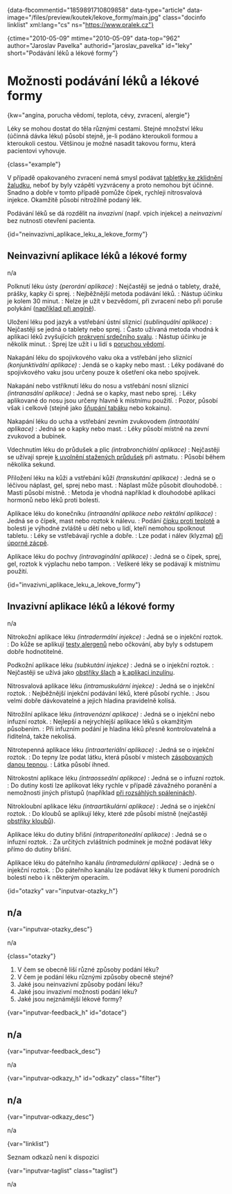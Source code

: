 
{data-fbcommentid="1859891710809858" data-type="article" data-image="/files/preview/koutek/lekove_formy/main.jpg" class="docinfo linklist" xml:lang="cs" ns="https://www.pralek.cz"}

{ctime="2010-05-09" mtime="2010-05-09" data-top="962" author="Jaroslav Pavelka" authorid="jaroslav_pavelka" id="leky" short="Podávání léků a lékové formy"}

# Možnosti podávání léků a lékové formy

<!-- generated attribute kw by user_updatekw.sh on 2021-12-06, do not edit -->

{kw="angína, porucha vědomí, teplota, cévy, zvracení, alergie"}

Léky se mohou dostat do těla různými cestami. Stejné množství léku (účinná dávka léku) působí stejně, je-li podáno kteroukoli formou a kteroukoli cestou. Většinou je možné nasadit takovou formu, která pacientovi vyhovuje.

{class="example"}

V případě opakovaného zvracení nemá smysl podávat [tabletky ke zklidnění žaludku][1], neboť by byly vzápětí vyzvráceny a proto nemohou být účinné. Snadno a dobře v tomto případě pomůže čípek, rychleji nitrosvalová injekce. Okamžitě působí nitrožilně podaný lék.

Podávání léků se dá rozdělit na _invazivní_ (např. vpich injekce) a _neinvazivní_ bez nutnosti otevření pacienta.

{id="neinvazivni\_aplikace\_leku\_a\_lekove_formy"}

## Neinvazivní aplikace léků a lékové formy

n/a

Polknutí léku ústy _(perorání aplikace)_
:   Nejčastěji se jedná o tablety, dražé, prášky, kapky či sprej.
:   Nejběžnější metoda podávání léků.
:   Nástup účinku je kolem 30 minut.
:   Nelze je užít v bezvědomí, při zvracení nebo při poruše polykání ([například při angíně][2]).

Uložení léku pod jazyk a vstřebání ústní sliznicí _(sublinquální aplikace)_
:   Nejčastěji se jedná o tablety nebo sprej.
:   Často užívaná metoda vhodná k aplikaci léků zvyšujících [prokrvení srdečního svalu][3].
:   Nástup účinku je několik minut.
:   Sprej lze užít i u lidí s [poruchou vědomí][4].

Nakapání léku do spojivkového vaku oka a vstřebání jeho sliznicí _(konjunktivální aplikace)_
:   Jendá se o kapky nebo mast.
:   Léky podávané do spojivkového vaku jsou určeny pouze k ošetření oka nebo spojivek.

Nakapání nebo vstříknutí léku do nosu a vstřebání nosní sliznicí _(intranasální aplikace)_
:   Jedná se o kapky, mast nebo sprej.
:   Léky aplikované do nosu jsou určeny hlavně k místnímu použití.
:   Pozor, působí však i celkově (stejně jako [šňupání tabáku][5] nebo kokainu).

Nakapání léku do ucha a vstřebání zevním zvukovodem _(intraotální aplikace)_
:   Jedná se o kapky nebo mast.
:   Léky působí místně na zevní zvukovod a bubínek.

Vdechnutím léku do průdušek a plic _(intrabronchiální aplikace)_
:   Nejčastěji se užívají spreje [k uvolnění stažených průdušek][6] při astmatu.
:   Působí během několika sekund.

Přiložení léku na kůži a vstřebání kůží _(transkutání aplikace)_
:   Jedná se o léčivou náplast, gel, sprej nebo mast.
:   Náplast může působit dlouhodobě.
:   Masti působí místně.
:   Metoda je vhodná například k dlouhodobé aplikaci hormonů nebo léků proti bolesti.

Aplikace léku do konečníku _(intraanální aplikace nebo rektální aplikace)_
:   Jedná se o čípek, mast nebo roztok k nálevu.
:   Podání [čípku proti teplotě][7] a bolesti je výhodné zvláště u dětí nebo u lidí, kteří nemohou spolknout tabletu.
:   Léky se vstřebávají rychle a dobře.
:   Lze podat i nálev (klyzma) [při úporné zácpě][1].

Aplikace léku do pochvy _(intravaginální aplikace)_
:   Jedná se o čípek, sprej, gel, roztok k výplachu nebo tampon.
:   Veškeré léky se podávají k místnímu použití.

{id="invazivni\_aplikace\_leku\_a\_lekove_formy"}

## Invazivní aplikace léků a lékové formy

n/a

Nitrokožní aplikace léku _(intradermální injekce)_
:   Jedná se o injekční roztok.
:   Do kůže se aplikují [testy alergenů][8] nebo očkování, aby byly s odstupem dobře hodnotitelné.

Podkožní aplikace léku _(subkutání injekce)_
:   Jedná se o injekční roztok.
:   Nejčastěji se užívá jako [obstřiky šlach][9] a [k aplikaci inzulínu][10].

Nitrosvalová aplikace léku _(intramuskulární injekce)_
:   Jedná se o injekční roztok.
:   Nejběžnější injekční podávání léků, které působí rychle.
:   Jsou velmi dobře dávkovatelné a jejich hladina pravidelně kolísá.

Nitrožilní aplikace léku _(intravenózní aplikace)_
:   Jedná se o injekční nebo infuzní roztok.
:   Nejlepší a nejrychlejší aplikace léků s okamžitým působením.
:   Při infuzním podání je hladina léků přesně kontrolovatelná a řiditelná, takže nekolísá.

Nitrotepenná aplikace léku _(intraarteriální aplikace)_
:   Jedná se o injekční roztok.
:   Do tepny lze podat látku, která působí v místech [zásobovaných danou tepnou][11].
:   Látka působí ihned.

Nitrokostní aplikace léku _(intraosseální aplikace)_
:   Jedná se o infuzní roztok.
:   Do dutiny kosti lze aplikovat léky rychle v případě závažného poranění a nemožnosti jiných přístupů (například [při rozsáhlých spáleninách][12]).

Nitrokloubní aplikace léku _(intraartikulární aplikace)_
:   Jedná se o injekční roztok.
:   Do kloubů se aplikují léky, které zde působí místně (nejčastěji [obstřiky kloubů][13]).

Aplikace léku do dutiny břišní _(intraperitoneální aplikace)_
:   Jedná se o infuzní roztok.
:   Za určitých zvláštních podmínek je možné podávat léky přímo do dutiny břišní.

Aplikace léku do páteřního kanálu _(intramedulární aplikace)_
:   Jedná se o injekční roztok.
:   Do páteřního kanálu lze podávat léky k tlumení porodních bolestí nebo i k některým operacím.

{id="otazky" var="inputvar-otazky_h"}

## n/a

{var="inputvar-otazky_desc"}

n/a

{class="otazky"}

  1. V čem se obecně liší různé způsoby podání léku?
  2. V čem je podání léku různými způsoby obecně stejné?
  3. Jaké jsou neinvazivní způsoby podání léku?
  4. Jaké jsou invazivní možnosti podání léku?
  5. Jaké jsou nejznámější lékové formy?

{var="inputvar-feedback_h" id="dotace"}

## n/a

{var="inputvar-feedback_desc"}

n/a

{var="inputvar-odkazy_h" id="odkazy" class="filter"}

## n/a

{var="inputvar-odkazy_desc"}

n/a

{var="linklist"}

Seznam odkazů není k dispozici

{var="inputvar-taglist" class="taglist"}

n/a

 [1]: funkcni_poruchy_traveni
 [2]: bolest_v_krku_angina
 [3]: srdecni_infarkt
 [4]: nadmerne_dychani
 [5]: koureni_cigaret
 [6]: kasel_a_typy_kasle
 [7]: teplota
 [8]: imunita
 [9]: onemocneni_slach
 [10]: cukrovka
 [11]: mrtvice
 [12]: ochlazeni_spaleniny
 [13]: artroza

